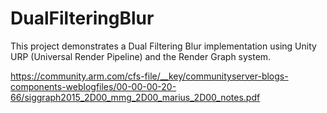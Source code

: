 # DualFilteringBlur
This project demonstrates a Dual Filtering Blur implementation using Unity URP (Universal Render Pipeline) and the Render Graph system.

https://community.arm.com/cfs-file/__key/communityserver-blogs-components-weblogfiles/00-00-00-20-66/siggraph2015_2D00_mmg_2D00_marius_2D00_notes.pdf
